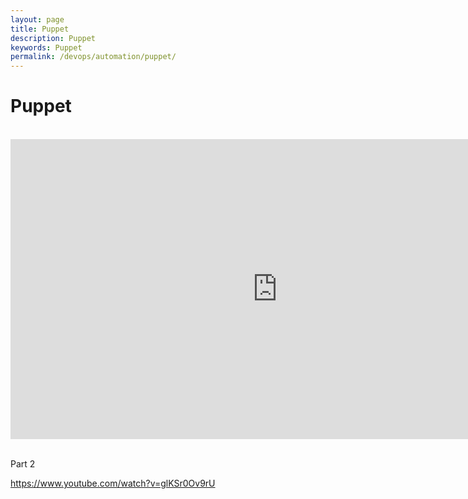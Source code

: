 ```yaml
---
layout: page
title: Puppet
description: Puppet
keywords: Puppet
permalink: /devops/automation/puppet/
---
```


# Puppet

<br/>

<div align="center">
    <iframe width="853" height="480" src="https://www.youtube.com/embed/LoEobC_wS98" frameborder="0" allowfullscreen></iframe>
</div>

<br/>

Part 2

https://www.youtube.com/watch?v=glKSr0Ov9rU

